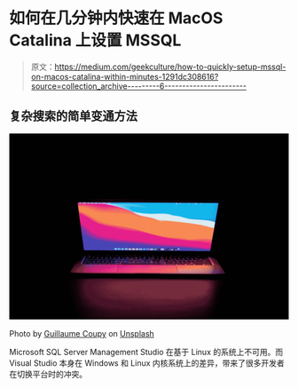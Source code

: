 # 如何在几分钟内快速在 MacOS Catalina 上设置 MSSQL

> 原文：<https://medium.com/geekculture/how-to-quickly-setup-mssql-on-macos-catalina-within-minutes-1291dc308616?source=collection_archive---------6----------------------->

## 复杂搜索的简单变通方法

![](img/0a2a388b1e3e6d3e493b5748810df9a0.png)

Photo by [Guillaume Coupy](https://unsplash.com/@guiom_c?utm_source=medium&utm_medium=referral) on [Unsplash](https://unsplash.com?utm_source=medium&utm_medium=referral)

Microsoft SQL Server Management Studio 在基于 Linux 的系统上不可用。而 Visual Studio 本身在 Windows 和 Linux 内核系统上的差异，带来了很多开发者在切换平台时的冲突。